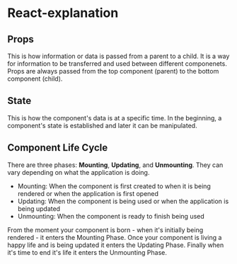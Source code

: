 # React-explanation


## Props

This is how information or data is passed from a parent to a child. It is a way for information to be transferred and used between different componenets. Props are always passed from the top component (parent) to the bottom component (child).

## State

This is how the component's data is at a specific time. In the beginning, a component's state is established and later it can be manipulated.

## Component Life Cycle

There are three phases: **Mounting**, **Updating**, and **Unmounting**. They can vary depending on what the application is doing. 

- Mounting: When the component is first created to when it is being rendered or when the application is first opened
- Updating: When the component is being used or when the application is being updated
- Unmounting: When the component is ready to finish being used


From the moment your component is born - when it's initially being rendered - it enters the Mounting Phase. Once your component is living a happy life and is being updated it enters the Updating Phase. Finally when it's time to end it's life it enters the Unmounting Phase.

